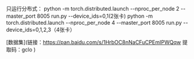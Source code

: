 只运行分布式：
python -m torch.distributed.launch --nproc_per_node 2 --master_port 8005 run.py --device_ids=0,1(2张卡)
python -m torch.distributed.launch --nproc_per_node 4 --master_port 8005 run.py --device_ids=0,1,2,3（4张卡）

[数据集](链接：https://pan.baidu.com/s/1HrbOC8nNaCFuCPEmIPWQqw 
提取码：gclo )
